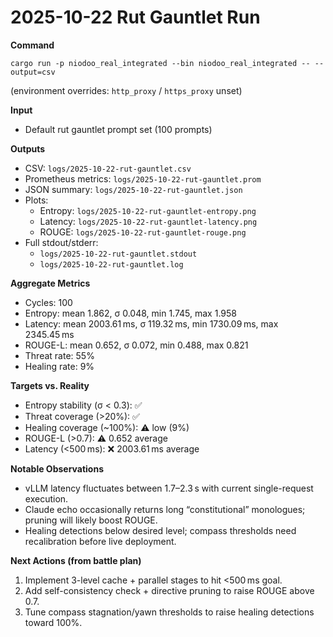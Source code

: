 # 2025-10-22 Rut Gauntlet Run

**Command**
```
cargo run -p niodoo_real_integrated --bin niodoo_real_integrated -- --output=csv
```
(environment overrides: `http_proxy` / `https_proxy` unset)

**Input**
- Default rut gauntlet prompt set (100 prompts)

**Outputs**
- CSV: `logs/2025-10-22-rut-gauntlet.csv`
- Prometheus metrics: `logs/2025-10-22-rut-gauntlet.prom`
- JSON summary: `logs/2025-10-22-rut-gauntlet.json`
- Plots:
  - Entropy: `logs/2025-10-22-rut-gauntlet-entropy.png`
  - Latency: `logs/2025-10-22-rut-gauntlet-latency.png`
  - ROUGE: `logs/2025-10-22-rut-gauntlet-rouge.png`
- Full stdout/stderr:
  - `logs/2025-10-22-rut-gauntlet.stdout`
  - `logs/2025-10-22-rut-gauntlet.log`

**Aggregate Metrics**
- Cycles: 100
- Entropy: mean 1.862, σ 0.048, min 1.745, max 1.958
- Latency: mean 2003.61 ms, σ 119.32 ms, min 1730.09 ms, max 2345.45 ms
- ROUGE-L: mean 0.652, σ 0.072, min 0.488, max 0.821
- Threat rate: 55%
- Healing rate: 9%

**Targets vs. Reality**
- Entropy stability (σ < 0.3): ✅
- Threat coverage (>20%): ✅
- Healing coverage (~100%): ⚠️ low (9%)
- ROUGE-L (>0.7): ⚠️ 0.652 average
- Latency (<500 ms): ❌ 2003.61 ms average

**Notable Observations**
- vLLM latency fluctuates between 1.7–2.3 s with current single-request execution.
- Claude echo occasionally returns long “constitutional” monologues; pruning will likely boost ROUGE.
- Healing detections below desired level; compass thresholds need recalibration before live deployment.

**Next Actions (from battle plan)**
1. Implement 3-level cache + parallel stages to hit <500 ms goal.
2. Add self-consistency check + directive pruning to raise ROUGE above 0.7.
3. Tune compass stagnation/yawn thresholds to raise healing detections toward 100%.
